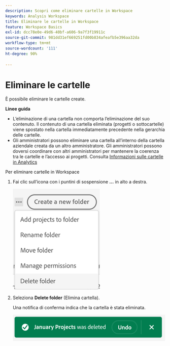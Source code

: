 ```yaml
---
description: Scopri come eliminare cartelle in Workspace
keywords: Analysis Workspace
title: Eliminare le cartelle in Workspace
feature: Workspace Basics
exl-id: dcc78e0e-49d6-40bf-a606-9a7f3f19911c
source-git-commit: 981dd31ef669251fd00b834afeafb5e396aa32da
workflow-type: tm+mt
source-wordcount: '111'
ht-degree: 90%

---
```



# Eliminare le cartelle

È possibile eliminare le cartelle create.

**Linee guida**

* L’eliminazione di una cartella non comporta l’eliminazione del suo contenuto. Il contenuto di una cartella eliminata (progetti o sottocartelle) viene spostato nella cartella immediatamente precedente nella gerarchia delle cartelle.
* Gli amministratori possono eliminare una cartella all’interno della cartella aziendale creata da un altro amministratore. Gli amministratori possono doversi coordinare con altri amministratori per mantenere la coerenza tra le cartelle e l’accesso ai progetti. Consulta [Informazioni sulle cartelle in Analytics](/help/analysis-workspace/build-workspace-project/workspace-folders/about-folders.md)

Per eliminare cartelle in Workspace

1. Fai clic sull’icona con i puntini di sospensione **…** in alto a destra.

   ![](/help/analysis-workspace/build-workspace-project/assets/select-delete-folder.png)

2. Seleziona **Delete folder** (Elimina cartella).

   Una notifica di conferma indica che la cartella è stata eliminata.

   ![](/help/analysis-workspace/build-workspace-project/assets/deleted-folder.png)

